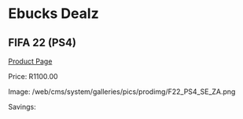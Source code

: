 
# Ebucks Dealz
## FIFA 22 (PS4)
[Product Page](https://www.ebucks.com/web/shop/productSelected.do?prodId=1222832378&catId=724351586)

Price: R1100.00

Image: /web/cms/system/galleries/pics/prodimg/F22_PS4_SE_ZA.png

Savings: 


	